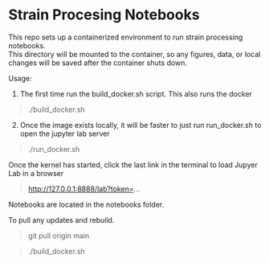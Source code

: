 # Strain Procesing Notebooks
This repo sets up a containerized environment to run strain processing notebooks.  
This directory will be mounted to the container, so any figures, data, or local changes will be saved after the container shuts down.

Usage:
1. The first time run the build_docker.sh script. This also runs the docker
> ./build_docker.sh
2. Once the image exists locally, it will be faster to just run run_docker.sh to open the jupyter lab server
> ./run_docker.sh

Once the kernel has started, click the last link in the terminal to load Jupyer Lab in a browser
>  http://127.0.0.1:8888/lab?token=...

Notebooks are located in the notebooks folder.

To pull any updates and rebuild.
> git pull origin main

> ./build_docker.sh
